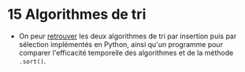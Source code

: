 # 15 Algorithmes de tri

* On peur [retrouver](https://github.com/NaturelEtChaud/NSI-Premiere/tree/main/15%20Algorithmes%20de%20tri/Algorithmes) les deux algorithmes de tri par insertion puis par sélection implémentés en Python, ainsi qu'un programme pour comparer l'efficacité temporelle des algorithmes et de la méthode `.sort()`.
